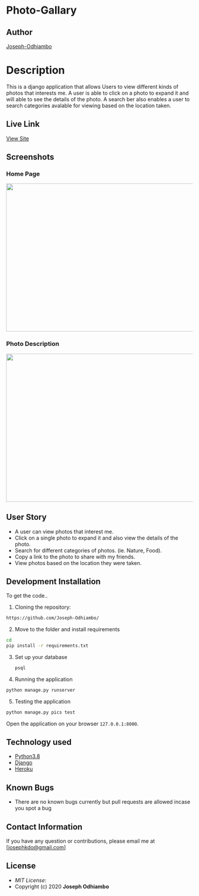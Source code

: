# Photo-Gallary
## Author

[Joseph-Odhiambo](https://github.com/Joseph-Odhiambo)

# Description
This  is a django application that allows Users to view different kinds of photos that interests me. A user is able to click on a photo to expand it and will able to see the details of the photo. A search ber also enables a user to search categories avalable for viewing based on the location taken.

## Live Link
[View Site]()

## Screenshots
### Home Page
<img src="" width="800px" height="400px">

### Photo Description
<img src="" width="800px" height="400px">





## User Story

* A user can view photos that interest me.
* Click on a single photo to expand it and also view the details of the photo.
* Search for different categories of photos. (ie. Nature, Food).
* Copy a link to the photo to share with my friends.
* View photos based on the location they were taken.





## Development Installation
To get the code..

1. Cloning the repository:
  ```bash
  https://github.com/Joseph-Odhiambo/
  ```
2. Move to the folder and install requirements
  ```bash
  cd 
  pip install -r requirements.txt
  ```
3. Set up your database
    ```bash
    psql
    ```
4. Running the application
  ```bash
  python manage.py runserver
  ```
5. Testing the application
  ```bash
  python manage.py pics test
  ```
Open the application on your browser `127.0.0.1:8000`.


## Technology used

* [Python3.8](https://www.python.org/)
* [Django](https://www.djangoproject.com/)
* [Heroku](https://heroku.com)


## Known Bugs
* There are no known bugs currently but pull requests are allowed incase you spot a bug

## Contact Information 

If you have any question or contributions, please email me at [josephkdo@gmail.com]

## License
* *MIT License:*
* Copyright (c) 2020 **Joseph Odhiambo**